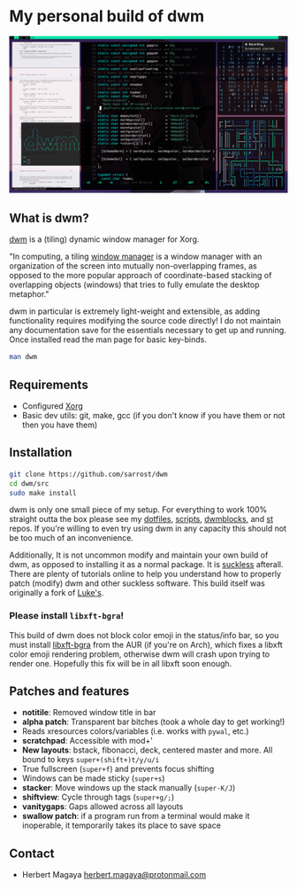 # My personal build of dwm

<p align="center">
  <img src="preview.gif"/>
</p>

## What is dwm?

[dwm](https://wiki.archlinux.org/index.php/Dwm) is a (tiling) dynamic window manager for Xorg. 

"In computing, a tiling [window manager](https://en.wikipedia.org/wiki/Tiling_window_manager) is a window manager with an organization of the screen into mutually non-overlapping frames, as opposed to the more popular approach of coordinate-based stacking of overlapping objects (windows) that tries to fully emulate the desktop metaphor."

dwm in particular is extremely light-weight and extensible, as adding functionality requires modifying the source code directly! I do not maintain any documentation save for the essentials necessary to get up and running. Once installed read the man page for basic key-binds.

```bash
man dwm
```

## Requirements

* Configured [Xorg](https://wiki.archlinux.org/index.php/Xorg)
* Basic dev utils: git, make, gcc (if you don't know if you have them or not then you have them)

## Installation 

```bash
git clone https://github.com/sarrost/dwm
cd dwm/src
sudo make install
```

dwm is only one small piece of my setup. For everything to work 100% straight outta the box please see my [dotfiles](https://github.com/sarrost/dotfiles), [scripts](https://github.com/sarrost/scripts), [dwmblocks](https://github.com/sarrost/dwmblocks), and [st](https://github.com/sarrost/st) repos. If you're willing to even try using dwm in any capacity this should not be too much of an inconvenience.

Additionally, It is not uncommon modify and maintain your own build of dwm, as opposed to installing it as a normal package. It is [suckless](https://suckless.org/philosophy/) afterall. There are plenty of tutorials online to help you understand how to properly patch (modify) dwm and other suckless software. This build itself was originally a fork of [Luke's](https://github.com/lukesmithxyz/dwm).

### Please install `libxft-bgra`!

This build of dwm does not block color emoji in the status/info bar, so you must install [libxft-bgra](https://aur.archlinux.org/packages/libxft-bgra/) from the AUR (if you're on Arch), which fixes a libxft color emoji rendering problem, otherwise dwm will crash upon trying to render one. Hopefully this fix will be in all libxft soon enough.

## Patches and features

- **notitile**: Removed window title in bar
- **alpha patch**: Transparent bar bitches (took a whole day to get working!)
- Reads xresources colors/variables (i.e. works with `pywal`, etc.)
- **scratchpad**: Accessible with mod+'
- **New layouts**: bstack, fibonacci, deck, centered master and more. All bound to keys `super+(shift+)t/y/u/i`
- True fullscreen (`super+f`) and prevents focus shifting
- Windows can be made sticky (`super+s`)
- **stacker**: Move windows up the stack manually (`super-K/J`)
- **shiftview**: Cycle through tags (`super+g/;`)
- **vanitygaps**: Gaps allowed across all layouts
- **swallow patch**: if a program run from a terminal would make it inoperable, it temporarily takes its place to save space

## Contact

* Herbert Magaya <herbert.magaya@protonmail.com>
